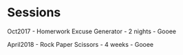 # Sessions

Oct2017 - Homerwork Excuse Generator - 2 nights - Gooee

April2018 - Rock Paper Scissors - 4 weeks - Gooee
